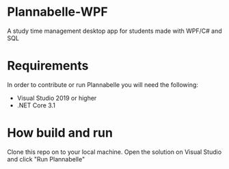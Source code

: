 # Plannabelle-WPF
A study time management desktop app for students made with WPF/C# and SQL

# Requirements
In order to contribute or run Plannabelle you will need the following:
- Visual Studio 2019 or higher
- .NET Core 3.1

# How build and run
Clone this repo on to your local machine. Open the solution on Visual Studio and click "Run Plannabelle"
